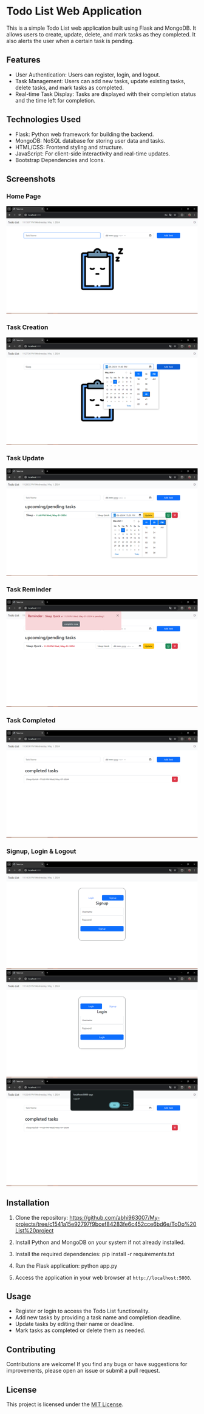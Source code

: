 # Todo List Web Application

This is a simple Todo List web application built using Flask and MongoDB. It allows users to create, update, delete, and mark tasks as they completed. It also alerts the user when a certain task is pending.

## Features

- User Authentication: Users can register, login, and logout.
- Task Management: Users can add new tasks, update existing tasks, delete tasks, and mark tasks as completed.
- Real-time Task Display: Tasks are displayed with their completion status and the time left for completion.

## Technologies Used

- Flask: Python web framework for building the backend.
- MongoDB: NoSQL database for storing user data and tasks.
- HTML/CSS: Frontend styling and structure.
- JavaScript: For client-side interactivity and real-time updates.
- Bootstrap Dependencies and Icons.

## Screenshots

### Home Page
![Home Page](screenshots/homepage.png)

### Task Creation
![Task Creation](screenshots/add.png)

### Task Update
![Task Update](screenshots/update.png)

### Task Reminder
![Task Reminder](screenshots/reminder.png)

### Task Completed
![Task Completed](screenshots/completed.png)

### Signup, Login & Logout
![Signup](screenshots/signup.png)
![Login](screenshots/login.png)
![Logout](screenshots/logout.png)

## Installation

1. Clone the repository: https://github.com/abhi963007/My-projects/tree/c1541a15e92797f9bcef84283fe6c452cce6bd6e/ToDo%20List%20project

2. Install Python and MongoDB on your system if not already installed. 

3. Install the required dependencies: pip install -r requirements.txt

4. Run the Flask application: python app.py

5. Access the application in your web browser at `http://localhost:5000`.

## Usage

- Register or login to access the Todo List functionality.
- Add new tasks by providing a task name and completion deadline.
- Update tasks by editing their name or deadline.
- Mark tasks as completed or delete them as needed.

## Contributing

Contributions are welcome! If you find any bugs or have suggestions for improvements, please open an issue or submit a pull request.

## License

This project is licensed under the [MIT License](LICENSE).

